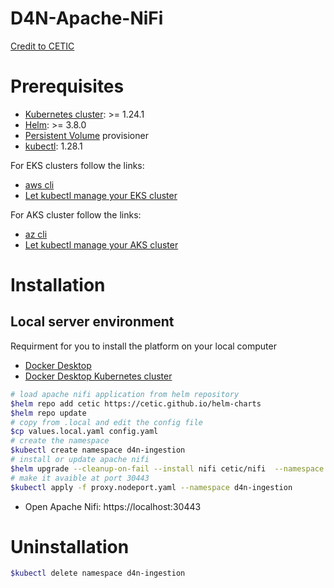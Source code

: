 # D4N-Apache-NiFi

[Credit to CETIC](https://github.com/cetic/helm-nifi/tree/master)

# Prerequisites

- [Kubernetes cluster](https://kubernetes.io/docs/concepts/overview/components/): >= 1.24.1
- [Helm](https://helm.sh/docs/intro/install/): >= 3.8.0
- [Persistent Volume](https://kubernetes.io/docs/concepts/storage/persistent-volumes/) provisioner
- [kubectl](https://kubernetes.io/docs/tasks/tools/install-kubectl/): 1.28.1

For EKS clusters follow the links:

- [aws cli](https://docs.aws.amazon.com/fr_fr/cli/latest/userguide/getting-started-install.html)
- [Let kubectl manage your EKS cluster](https://docs.aws.amazon.com/eks/latest/userguide/create-kubeconfig.html)

For AKS cluster follow the links:

- [az cli](https://learn.microsoft.com/en-us/cli/azure/install-azure-cli)
- [Let kubectl manage your AKS cluster](https://learn.microsoft.com/en-us/azure/aks/tutorial-kubernetes-deploy-cluster?tabs=azure-cli#connect-to-cluster-using-kubectl)

# Installation

## Local server environment

Requirment for you to install the platform on your local computer 
 - [Docker Desktop](https://docs.docker.com/desktop/)
 - [Docker Desktop Kubernetes cluster](https://docs.docker.com/desktop/kubernetes/)

````bash
# load apache nifi application from helm repository
$helm repo add cetic https://cetic.github.io/helm-charts
$helm repo update
# copy from .local and edit the config file
$cp values.local.yaml config.yaml
# create the namespace 
$kubectl create namespace d4n-ingestion
# install or update apache nifi
$helm upgrade --cleanup-on-fail --install nifi cetic/nifi  --namespace d4n-ingestion --version=1.2.1 --values config.yaml
# make it avaible at port 30443
$kubectl apply -f proxy.nodeport.yaml --namespace d4n-ingestion
````

- Open Apache Nifi: https://localhost:30443

# Uninstallation

```bash
$kubectl delete namespace d4n-ingestion
```
